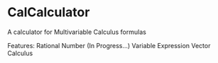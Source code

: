 # CalCalculator

A calculator for Multivariable Calculus formulas

Features:
Rational Number (In Progress...)
Variable
Expression
Vector Calculus
